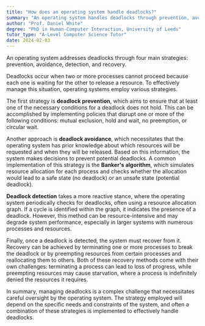 ```yaml
---
title: "How does an operating system handle deadlocks?"
summary: "An operating system handles deadlocks through prevention, avoidance, detection, and recovery strategies."
author: "Prof. Daniel White"
degree: "PhD in Human-Computer Interaction, University of Leeds"
tutor_type: "A-Level Computer Science Tutor"
date: 2024-02-03
---
```


An operating system addresses deadlocks through four main strategies: prevention, avoidance, detection, and recovery.

Deadlocks occur when two or more processes cannot proceed because each one is waiting for the other to release a resource. To effectively manage this situation, operating systems employ various strategies. 

The first strategy is **deadlock prevention**, which aims to ensure that at least one of the necessary conditions for a deadlock does not hold. This can be accomplished by implementing policies that disrupt one or more of the following conditions: mutual exclusion, hold and wait, no preemption, or circular wait.

Another approach is **deadlock avoidance**, which necessitates that the operating system has prior knowledge about which resources will be requested and when they will be released. Based on this information, the system makes decisions to prevent potential deadlocks. A common implementation of this strategy is the **Banker's algorithm**, which simulates resource allocation for each process and checks whether the allocation would lead to a safe state (no deadlock) or an unsafe state (potential deadlock).

**Deadlock detection** takes a more reactive stance, where the operating system periodically checks for deadlocks, often using a resource allocation graph. If a cycle is identified within the graph, it indicates the presence of a deadlock. However, this method can be resource-intensive and may degrade system performance, especially in larger systems with numerous processes and resources.

Finally, once a deadlock is detected, the system must recover from it. Recovery can be achieved by terminating one or more processes to break the deadlock or by preempting resources from certain processes and reallocating them to others. Both of these recovery methods come with their own challenges: terminating a process can lead to loss of progress, while preempting resources may cause starvation, where a process is indefinitely denied the resources it requires.

In summary, managing deadlocks is a complex challenge that necessitates careful oversight by the operating system. The strategy employed will depend on the specific needs and constraints of the system, and often a combination of these strategies is implemented to effectively handle deadlocks.
    